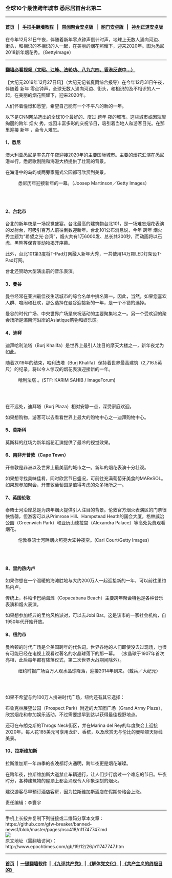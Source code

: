 ### 全球10个最佳跨年城市 悉尼居首台北第二
------------------------

#### [首页](https://github.com/gfw-breaker/banned-news1/blob/master/README.md) &nbsp;&nbsp;|&nbsp;&nbsp; [手把手翻墙教程](https://github.com/gfw-breaker/guides/wiki) &nbsp;&nbsp;|&nbsp;&nbsp; [禁闻聚合安卓版](https://github.com/gfw-breaker/bn-android) &nbsp;&nbsp;|&nbsp;&nbsp; [网门安卓版](https://github.com/oGate2/oGate) &nbsp;&nbsp;|&nbsp;&nbsp; [神州正道安卓版](https://github.com/SzzdOgate/update) 



<div><img alt="" class="aligncenter wp-post-image" src="http://i.epochtimes.com/assets/uploads/2019/12/GettyImages-1076143940-600x400.jpg"/>
<div class="red16 caption">
 在今年12月31日午夜，伴随着新年零点钟声倒计时声，地球上无数人涌向河边、街头，和相识的不相识的人一起，在美丽的烟花照耀下，迎来2020年。图为悉尼2018新年烟花秀。（GettyImage）
</div>
</div><hr/>

#### [翻墙必看视频（文昭、江峰、法轮功、八九六四、香港反送中...）](https://github.com/gfw-breaker/banned-news1/blob/master/pages/link3.md)

<div><p>
 【大纪元2019年12月27日讯】（大纪元记者夏雨综合报导）在今年12月31日午夜，伴随着
 <ok href="http://www.epochtimes.com/gb/tag/%E6%96%B0%E5%B9%B4.html">
  新年
 </ok>
 零点钟声，全球无数人涌向河边、街头，和相识的及不相识的人一起，在美丽的烟花照耀下，迎来2020年。
</p>
<p>
 人们怀着憧憬和愿望，希望自己能有一个不平凡的新的一年。
</p>
<p>
 以下是CNN网站选出的全球10个最好的、度过
 <ok href="http://www.epochtimes.com/gb/tag/%E8%B7%A8%E5%B9%B4.html">
  跨年
 </ok>
 夜的城市。这些城市或因璀璨绚丽的跨年
 <ok href="http://www.epochtimes.com/gb/tag/%E7%83%9F%E7%81%AB.html">
  烟火
 </ok>
 秀，或因丰富多彩的庆祝节目，吸引着当地人和游客目光。在那里迎接
 <ok href="http://www.epochtimes.com/gb/tag/%E6%96%B0%E5%B9%B4.html">
  新年
 </ok>
 ，会令人难忘。
</p>
<h4>
 1、悉尼
</h4>
<p>
 澳大利亚悉尼是率先在午夜迎接2020年的主要国际城市。主要的烟花汇演在悉尼港举行，悉尼歌剧院和海港大桥提供了壮观的背景。
</p>
<p>
 在海港中的岛屿或两旁家庭式公园都可欣赏到美景。
</p>
<figure class="wp-caption aligncenter" id="attachment_5684281" style="width: 600px">
 <ok href="http://i.epochtimes.com/assets/uploads/2013/12/1312310857241758.jpg">
  <img alt="" class="size-large wp-image-5684281" src="http://i.epochtimes.com/assets/uploads/2013/12/1312310857241758-600x396.jpg"/>
 </ok>
 <br/><figcaption class="wp-caption-text">
  悉尼历年迎接新年的一幕。（Joosep Martinson／Getty Images）
 </figcaption><br/>
</figure><br/>
<h4>
 2、台北市
</h4>
<p>
 台北的新年夜是一场视觉盛宴。台北最高的建筑物台北101，是一场难忘烟花表演的发射台，可吸引百万人前往倒数迎新年。台北101公布消息说，今年
 <ok href="http://www.epochtimes.com/gb/tag/%E8%B7%A8%E5%B9%B4.html">
  跨年
 </ok>
 <ok href="http://www.epochtimes.com/gb/tag/%E7%83%9F%E7%81%AB.html">
  烟火
 </ok>
 秀主题为“希望之光‧台湾”，烟火共有1万6000发、总长共300秒，而动画将以石虎、黑熊等保育类动物揭开序幕。
</p>
<p>
 此外，台北101第3度将T-Pad灯网融入新年大秀，一共使用14万颗LED灯架设T-Pad灯网。
</p>
<p>
 台北还赞助大型演出前的音乐表演。
</p>
<div class="video_fit_container">
</div>
<h4>
 3、曼谷
</h4>
<p>
 曼谷经常在亚洲最佳夜生活城市的综合名单中排名第一。因此，当然，如果您喜欢人群、喧闹和狂欢，那么选择在曼谷迎接新的一年，是一个不错的选择。
</p>
<p>
 曼谷的时代广场、中央世界广场是庆祝活动的主要聚集地之一。另一个受欢迎的聚会场所是湄南河沿岸的Asiatique购物和娱乐区。
</p>
<h4>
 4、迪拜
</h4>
<p>
 迪拜哈利法塔（Burj Khalifa）是世界上最引人注目的摩天大楼之一，新年夜尤为如此。
</p>
<p>
 随着2019年的结束，哈利法塔（Burj Khalifa）保持着世界最高建筑（2,716.5英尺）的纪录，将以令人惊叹的烟花表演迎接新的一年。
</p>
<figure class="wp-caption aligncenter" id="attachment_11619237" style="width: 461px">
 <ok href="http://i.epochtimes.com/assets/uploads/2019/10/1012230650121758.jpg">
  <img alt="" class="wp-image-11619237 size-full" src="http://i.epochtimes.com/assets/uploads/2019/10/1012230650121758.jpg"/>
 </ok>
 <br/><figcaption class="wp-caption-text">
  哈利法塔 。(STF: KARIM SAHIB / ImageForum)
 </figcaption><br/>
</figure><br/>
<p>
 在不远处，迪拜塔（Burj Plaza）相对安静一点，深受家庭欢迎。
</p>
<p>
 如果想购物，游客可以去看看世界上最大的购物中心之一迪拜购物中心。
</p>
<h4>
 5、莫斯科
</h4>
<p>
 莫斯科的红场为新年烟花汇演提供了最冷的视觉效果。
</p>
<h4>
 6、南非开普敦（Cape Town）
</h4>
<p>
 开普敦是非洲以及世界上最美丽的城市之一。新年的烟花表演十分壮观。
</p>
<p>
 如果想寻找美味佳肴，同时欣赏节日盛况，可前往充满葡萄牙美食的MAReSOL。如果想参加聚会，开普敦葡萄园是值得考虑的众多场所之一。
</p>
<h4>
 7、英国伦敦
</h4>
<p>
 泰晤士河沿岸总是为跨年烟火提供引人注目的背景。伦敦官方烟火表演区的门票很快售罄，但游客可以从Primrose Hill、Hampstead Heath的国会大厦，格林威治公园（Greenwich Park）和亚历山德拉宫（Alexandra Palace）等高处免费观看烟花。
</p>
<figure class="wp-caption aligncenter" id="attachment_6538497" style="width: 600px">
 <ok href="http://i.epochtimes.com/assets/uploads/2016/01/1601010212091758.jpg">
  <img alt="" class="size-large wp-image-6538497" src="http://i.epochtimes.com/assets/uploads/2016/01/1601010212091758-600x400.jpg"/>
 </ok>
 <br/><figcaption class="wp-caption-text">
  伦敦泰晤士河畔烟火照亮大笨钟夜空。(Carl Court/Getty Images)
 </figcaption><br/>
</figure><br/>
<h4>
 8、里约热内卢
</h4>
<p>
 如果你想在一个温暖的海滩胜地与大约200万人一起迎接新的一年，可以前往里约热内卢。
</p>
<p>
 传统上，科帕卡巴纳海滩（Copacabana Beach）主要跨年聚会特色是各种音乐表演和烟火表演。
</p>
<p>
 如果想参加经典的里约风格派对，可以去Jobi Bar。这是该市的一家社会机构，自1950年代开始开放。
</p>
<h4>
 9、纽约市
</h4>
<p>
 曼哈顿的时代广场是全美国跨年的代名词。世界各地的人们即使没去过现场，也很有可能已经在电视上观看过著名的水晶球落下的那一幕。 （水晶球于1907年首次亮相，此后每年都有降落仪式，第二次世界大战期间除外）。
</p>
<figure class="wp-caption aligncenter" id="attachment_7279797" style="width: 600px">
 <ok href="http://i.epochtimes.com/assets/uploads/2016/01/1401010211541973.jpg">
  <img alt="" class="size-large wp-image-7279797" src="http://i.epochtimes.com/assets/uploads/2016/01/1401010211541973-600x399.jpg"/>
 </ok>
 <br/><figcaption class="wp-caption-text">
  纽约时报广场百万人观水晶球降落，迎接2014年到来。（戴兵／大纪元）
 </figcaption><br/>
</figure><br/>
<p>
 如果不希望与约100万人挤进时代广场，纽约还有其它选择：
</p>
<p>
 布鲁克林展望公园（Prospect Park）附近的大军团广场（Grand Army Plaza），欣赏烟花和参加娱乐活动，不过需要提早到达以获得最佳视野地点。
</p>
<p>
 还可在布朗克斯的Throgs Neck街区，并在Marina del Rey的年度聚会上迎接2020年。每人花185美元可享用龙虾、香槟，以及欣赏无与伦比的曼哈顿天际线美景。
</p>
<h4>
 10、拉斯维加斯
</h4>
<p>
 拉斯维加斯一年四季的夜晚都灯火通明，跨年夜更是烟花璀璨。
</p>
<p>
 在跨年夜，拉斯维加斯大道禁止车辆通行，让人们步行度过一个难忘的节日。午夜时分，各种建筑物的屋顶上都会涌现令人印象深刻的烟火。
</p>
<p>
 建议游客尽早预订酒店客房，因为拉斯维加斯酒店在假期价格会上涨。
</p>
<p>
 责任编辑：李寰宇
</p>
</div>
<hr/>
手机上长按并复制下列链接或二维码分享本文章：<br/>
https://github.com/gfw-breaker/banned-news1/blob/master/pages/nsc418/n11747747.md <br/>
<a href='https://github.com/gfw-breaker/banned-news1/blob/master/pages/nsc418/n11747747.md'><img src='https://github.com/gfw-breaker/banned-news1/blob/master/pages/nsc418/n11747747.md.png'/></a> <br/>
原文地址（需翻墙访问）：http://www.epochtimes.com/gb/19/12/26/n11747747.htm


------------------------
#### [首页](https://github.com/gfw-breaker/banned-news1/blob/master/README.md) &nbsp;|&nbsp; [一键翻墙软件](https://github.com/gfw-breaker/nogfw/blob/master/README.md) &nbsp;| [《九评共产党》](https://github.com/gfw-breaker/9ping.md/blob/master/README.md#九评之一评共产党是什么) | [《解体党文化》](https://github.com/gfw-breaker/jtdwh.md/blob/master/README.md) | [《共产主义的终极目的》](https://github.com/gfw-breaker/gczydzjmd.md/blob/master/README.md)


<img src='http://gfw-breaker.win/banned-news/pages/nsc418/n11747747.md' width='0px' height='0px'/>
